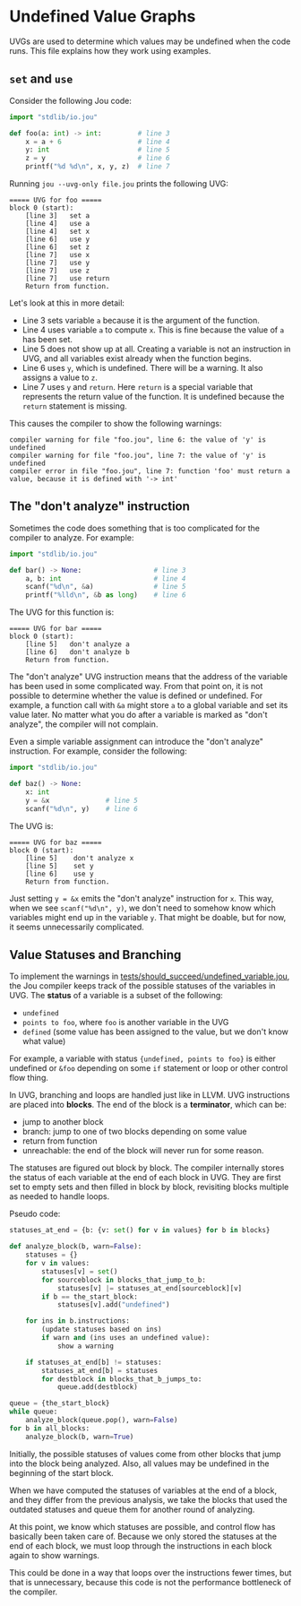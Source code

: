 # Undefined Value Graphs

UVGs are used to determine which values may be undefined when the code runs.
This file explains how they work using examples.


## `set` and `use`

Consider the following Jou code:

```python
import "stdlib/io.jou"

def foo(a: int) -> int:         # line 3
    x = a + 6                   # line 4
    y: int                      # line 5
    z = y                       # line 6
    printf("%d %d\n", x, y, z)  # line 7
```

Running `jou --uvg-only file.jou` prints the following UVG:

```
===== UVG for foo =====
block 0 (start):
    [line 3]   set a
    [line 4]   use a
    [line 4]   set x
    [line 6]   use y
    [line 6]   set z
    [line 7]   use x
    [line 7]   use y
    [line 7]   use z
    [line 7]   use return
    Return from function.
```

Let's look at this in more detail:
- Line 3 sets variable `a` because it is the argument of the function.
- Line 4 uses variable `a` to compute `x`. This is fine because the value of `a` has been set.
- Line 5 does not show up at all. Creating a variable is not an instruction in UVG, and all variables exist already when the function begins.
- Line 6 uses `y`, which is undefined. There will be a warning. It also assigns a value to `z`.
- Line 7 uses `y` and `return`. Here `return` is a special variable that represents the return value of the function. It is undefined because the `return` statement is missing.

This causes the compiler to show the following warnings:

```
compiler warning for file "foo.jou", line 6: the value of 'y' is undefined
compiler warning for file "foo.jou", line 7: the value of 'y' is undefined
compiler error in file "foo.jou", line 7: function 'foo' must return a value, because it is defined with '-> int'
```


## The "don't analyze" instruction

Sometimes the code does something that is too complicated for the compiler to analyze.
For example:

```python
import "stdlib/io.jou"

def bar() -> None:                  # line 3
    a, b: int                       # line 4
    scanf("%d\n", &a)               # line 5
    printf("%lld\n", &b as long)    # line 6
```

The UVG for this function is:

```
===== UVG for bar =====
block 0 (start):
    [line 5]   don't analyze a
    [line 6]   don't analyze b
    Return from function.
```

The "don't analyze" UVG instruction means that
the address of the variable has been used in some complicated way.
From that point on, it is not possible to determine whether the value is defined or undefined.
For example, a function call with `&a` might store `a` to a global variable and set its value later.
No matter what you do after a variable is marked as "don't analyze", the compiler will not complain.

Even a simple variable assignment can introduce the "don't analyze" instruction.
For example, consider the following:

```python
import "stdlib/io.jou"

def baz() -> None:
    x: int
    y = &x              # line 5
    scanf("%d\n", y)    # line 6
```

The UVG is:

```
===== UVG for baz =====
block 0 (start):
    [line 5]    don't analyze x
    [line 5]    set y
    [line 6]    use y
    Return from function.
```

Just setting `y = &x` emits the "don't analyze" instruction for `x`.
This way, when we see `scanf("%d\n", y)`,
we don't need to somehow know which variables might end up in the variable `y`.
That might be doable, but for now, it seems unnecessarily complicated.


## Value Statuses and Branching

To implement the warnings in
[tests/should_succeed/undefined_variable.jou](../../tests/should_succeed/undefined_variable.jou),
the Jou compiler keeps track of the possible statuses of the variables in UVG.
The **status** of a variable is a subset of the following:
- `undefined`
- `points to foo`, where `foo` is another variable in the UVG
- `defined` (some value has been assigned to the value, but we don't know what value)

For example, a variable with status `{undefined, points to foo}`
is either undefined or `&foo` depending on some `if` statement or loop or other control flow thing.

In UVG, branching and loops are handled just like in LLVM.
UVG instructions are placed into **blocks**.
The end of the block is a **terminator**, which can be:
- jump to another block
- branch: jump to one of two blocks depending on some value
- return from function
- unreachable: the end of the block will never run for some reason.

The statuses are figured out block by block.
The compiler internally stores the status of each variable at the end of each block in UVG.
They are first set to empty sets and then filled in block by block,
revisiting blocks multiple as needed to handle loops.

Pseudo code:

```python
statuses_at_end = {b: {v: set() for v in values} for b in blocks}

def analyze_block(b, warn=False):
    statuses = {}
    for v in values:
        statuses[v] = set()
        for sourceblock in blocks_that_jump_to_b:
            statuses[v] |= statuses_at_end[sourceblock][v]
        if b == the_start_block:
            statuses[v].add("undefined")

    for ins in b.instructions:
        (update statuses based on ins)
        if warn and (ins uses an undefined value):
            show a warning

    if statuses_at_end[b] != statuses:
        statuses_at_end[b] = statuses
        for destblock in blocks_that_b_jumps_to:
            queue.add(destblock)

queue = {the_start_block}
while queue:
    analyze_block(queue.pop(), warn=False)
for b in all_blocks:
    analyze_block(b, warn=True)
```

Initially, the possible statuses of values come from other blocks that jump into the block being analyzed.
Also, all values may be undefined in the beginning of the start block.

When we have computed the statuses of variables at the end of a block,
and they differ from the previous analysis,
we take the blocks that used the outdated statuses and queue them for another round of analyzing.

At this point, we know which statuses are possible, and control flow has basically been taken care of.
Because we only stored the statuses at the end of each block,
we must loop through the instructions in each block again to show warnings.

This could be done in a way that loops over the instructions fewer times, but that is unnecessary,
because this code is not the performance bottleneck of the compiler.
